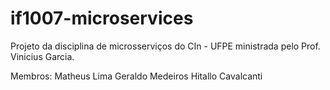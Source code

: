 # if1007-microservices

Projeto da disciplina de microsserviços do CIn - UFPE ministrada pelo Prof. Vinicius Garcia.

Membros: Matheus Lima
         Geraldo Medeiros
         Hitallo Cavalcanti